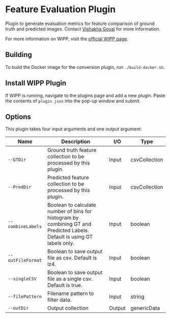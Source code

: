 # Feature Evaluation Plugin

Plugin to generate evaluation metrics for feature comparison of ground truth and predicted images. Contact [Vishakha Goyal](mailto:vishakha.goyal@nih.gov) for more information.

For more information on WIPP, visit the [official WIPP page](https://isg.nist.gov/deepzoomweb/software/wipp).

## Building

To build the Docker image for the conversion plugin, run
`./build-docker.sh`.

## Install WIPP Plugin

If WIPP is running, navigate to the plugins page and add a new plugin. Paste the contents of `plugin.json` into the pop-up window and submit.

## Options

This plugin takes four input arguments and one output argument:

| Name              | Description                                                                                                              | I/O    | Type          |
| ----------------- | ------------------------------------------------------------------------------------------------------------------------ | ------ | ------------- |
| `--GTDir`         | Ground truth feature collection to be processed by this plugin.                                                          | Input  | csvCollection |
| `--PredDir`       | Predicted feature collection to be processed by this plugin.                                                             | Input  | csvCollection |
| `--combineLabels` | Boolean to calculate number of bins for histogram by combining GT and Predicted Labels. Default is using GT labels only. | Input  | boolean       |
| `--outFileFormat` | Boolean to save output file as csv. Default is lz4.                                                                      | Input  | boolean       |
| `--singleCSV`     | Boolean to save output file as a single csv. Default is true.                                                            | Input  | boolean       |
| `--filePattern`   | Filename pattern to filter data.                                                                                         | Input  | string        |
| `--outDir`        | Output collection                                                                                                        | Output | genericData   |